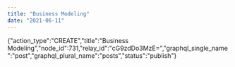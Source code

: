 ```yaml
---
title: "Business Modeling"
date: "2021-06-11"
---
```


{"action\_type":"CREATE","title":"Business Modeling","node\_id":731,"relay\_id":"cG9zdDo3MzE=","graphql\_single\_name":"post","graphql\_plural\_name":"posts","status":"publish"}
